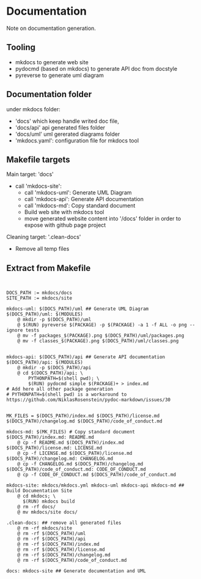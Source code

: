 # Documentation 

Note on documentation generation.

## Tooling

- mkdocs to generate web site
- pydocmd (based on mkdocs) to generate API doc from docstyle
- pyreverse to generate uml diagram

## Documentation folder

under mkdocs folder:

- 'docs' which keep handle writed doc file,
- 'docs/api' api generated files folder
- 'docs/uml' uml gererated diagrams folder
-  'mkdocs.yaml': configuration file for mkdocs tool

## Makefile targets


Main target: 'docs'

- call 'mkdocs-site':
    - call 'mkdocs-uml': Generate UML Diagram
    - call 'mkdocs-api': Generate API documentation
    - call 'mkdocs-md': Copy standard document
    - Build web site with mkdocs tool
    - move generated website content into '/docs' folder in order to expose with github page project

Cleaning target: '.clean-docs'
- Remove all temp files
    

## Extract from Makefile

```


DOCS_PATH := mkdocs/docs
SITE_PATH := mkdocs/site

mkdocs-uml: $(DOCS_PATH)/uml ## Generate UML Diagram
$(DOCS_PATH)/uml: $(MODULES)
	@ mkdir -p $(DOCS_PATH)/uml
	@ $(RUN) pyreverse $(PACKAGE) -p $(PACKAGE) -a 1 -f ALL -o png --ignore tests
	@ mv -f packages_$(PACKAGE).png $(DOCS_PATH)/uml/packages.png
	@ mv -f classes_$(PACKAGE).png $(DOCS_PATH)/uml/classes.png


mkdocs-api: $(DOCS_PATH)/api ## Generate API documentation
$(DOCS_PATH)/api: $(MODULES)
	@ mkdir -p $(DOCS_PATH)/api
	@ cd $(DOCS_PATH)/api; \
		PYTHONPATH=$(shell pwd); \
		$(RUN) pydocmd simple $(PACKAGE)+ > index.md
# Add here all other package generation
# PYTHONPATH=$(shell pwd) is a workaround to https://github.com/NiklasRosenstein/pydoc-markdown/issues/30


MK_FILES = $(DOCS_PATH)/index.md $(DOCS_PATH)/license.md $(DOCS_PATH)/changelog.md $(DOCS_PATH)/code_of_conduct.md

mkdocs-md: $(MK_FILES) # Copy standard document
$(DOCS_PATH)/index.md: README.md
	@ cp -f README.md $(DOCS_PATH)/index.md
$(DOCS_PATH)/license.md: LICENSE.md
	@ cp -f LICENSE.md $(DOCS_PATH)/license.md
$(DOCS_PATH)/changelog.md: CHANGELOG.md
	@ cp -f CHANGELOG.md $(DOCS_PATH)/changelog.md
$(DOCS_PATH)/code_of_conduct.md: CODE_OF_CONDUCT.md
	@ cp -f CODE_OF_CONDUCT.md $(DOCS_PATH)/code_of_conduct.md

mkdocs-site: mkdocs/mkdocs.yml mkdocs-uml mkdocs-api mkdocs-md ## Build Documentation Site
	@ cd mkdocs; \
	  $(RUN) mkdocs build
	@ rm -rf docs/
	@ mv mkdocs/site docs/	

.clean-docs: ## remove all generated files
	@ rm -rf mkdocs/site
	@ rm -rf $(DOCS_PATH)/uml
	@ rm -rf $(DOCS_PATH)/api
	@ rm -rf $(DOCS_PATH)/index.md
	@ rm -rf $(DOCS_PATH)/license.md
	@ rm -rf $(DOCS_PATH)/changelog.md
	@ rm -rf $(DOCS_PATH)/code_of_conduct.md

docs: mkdocs-site ## Generate documentation and UML
```
